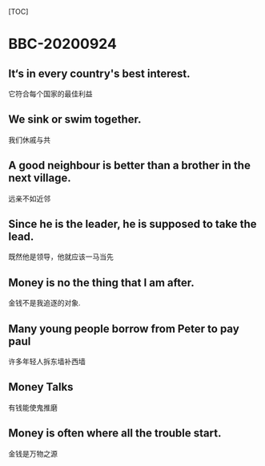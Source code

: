 [TOC]

# BBC-20200924



## It‘s in every country's best interest.

它符合每个国家的最佳利益



## We sink or swim together.

我们休戚与共



## A good neighbour is better than a  brother in the next village.

远亲不如近邻



## Since he is the leader, he is supposed to take the lead.

既然他是领导，他就应该一马当先



## Money is no the thing that  I am after.

金钱不是我追逐的对象.



## Many young people borrow from Peter to pay paul

许多年轻人拆东墙补西墙



## Money Talks

有钱能使鬼推磨



## Money is often where all  the trouble start.

金钱是万物之源

